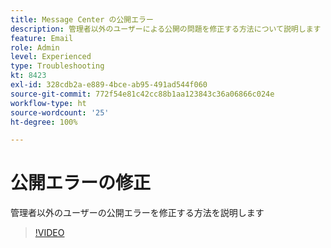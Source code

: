 ```yaml
---
title: Message Center の公開エラー
description: 管理者以外のユーザーによる公開の問題を修正する方法について説明します
feature: Email
role: Admin
level: Experienced
type: Troubleshooting
kt: 8423
exl-id: 328cdb2a-e889-4bce-ab95-491ad544f060
source-git-commit: 772f54e81c42cc88b1aa123843c36a06866c024e
workflow-type: ht
source-wordcount: '25'
ht-degree: 100%

---
```


# 公開エラーの修正

管理者以外のユーザーの公開エラーを修正する方法を説明します

>[!VIDEO](https://video.tv.adobe.com/v/335979?quality=12)
